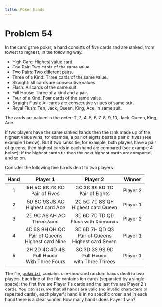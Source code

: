```yaml
---
title: Poker hands
---
```

# Problem 54

In the card game poker, a hand consists of five cards and are ranked, from lowest to highest, in the following way:

  * High Card: Highest value card.
  * One Pair: Two cards of the same value.
  * Two Pairs: Two different pairs.
  * Three of a Kind: Three cards of the same value.
  * Straight: All cards are consecutive values.
  * Flush: All cards of the same suit.
  * Full House: Three of a kind and a pair.
  * Four of a Kind: Four cards of the same value.
  * Straight Flush: All cards are consecutive values of same suit.
  * Royal Flush: Ten, Jack, Queen, King, Ace, in same suit.

The cards are valued in the order:
2, 3, 4, 5, 6, 7, 8, 9, 10, Jack, Queen, King, Ace.

If two players have the same ranked hands then the rank made up of the highest value wins; for example, a pair of eights beats a pair of fives (see example 1 below). But if two ranks tie, for example, both players have a pair of queens, then highest cards in each hand are compared (see example 4 below); if the highest cards tie then the next highest cards are compared, and so on.

Consider the following five hands dealt to two players:

| Hand | Player 1 | Player 2 | Winner |
| :---: | :---: | :---: | :---: |
| 1 | 5H 5C 6S 7S KD <br> Pair of Fives | 2C 3S 8S 8D TD  <br> Pair of Eights | Player 2 |
| 2 | 5D 8C 9S JS AC <br> Highest card Ace | 2C 5C 7D 8S QH <br> Highest card Queen | Player 1 |
| 3 | 2D 9C AS AH AC <br> Three Aces | 3D 6D 7D TD QD <br> Flush with Diamonds | Player 2 |
| 4 | 4D 6S 9H QH QC <br> Pair of Queens <br> Highest card Nine | 3D 6D 7H QD QS <br> Pair of Queens <br> Highest card Seven | Player 1 |
| 5 | 2H 2D 4C 4D 4S <br> Full House <br> With Three Fours | 3C 3D 3S 9S 9D <br> Full House <br> with Three Threes | Player 1 |

The file, [poker.txt](https://projecteuler.net/project/resources/p054_poker.txt), contains one-thousand random hands dealt to two players. Each line of the file contains ten cards (separated by a single space): the first five are Player 1's cards and the last five are Player 2's cards. You can assume that all hands are valid (no invalid characters or repeated cards), each player's hand is in no specific order, and in each hand there is a clear winner.
How many hands does Player 1 win?